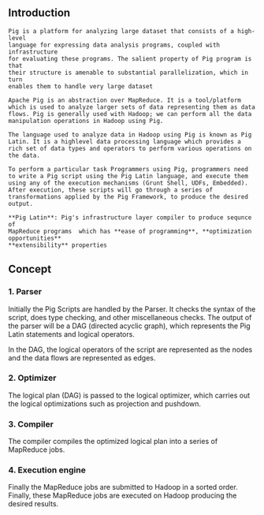 ## Introduction
```
Pig is a platform for analyzing large dataset that consists of a high-level  
language for expressing data analysis programs, coupled with infrastructure  
for evaluating these programs. The salient property of Pig program is that  
their structure is amenable to substantial parallelization, which in turn  
enables them to handle very large dataset  

Apache Pig is an abstraction over MapReduce. It is a tool/platform which is used to analyze larger sets of data representing them as data flows. Pig is generally used with Hadoop; we can perform all the data manipulation operations in Hadoop using Pig.

The language used to analyze data in Hadoop using Pig is known as Pig Latin. It is a highlevel data processing language which provides a rich set of data types and operators to perform various operations on the data.

To perform a particular task Programmers using Pig, programmers need to write a Pig script using the Pig Latin language, and execute them using any of the execution mechanisms (Grunt Shell, UDFs, Embedded). After execution, these scripts will go through a series of transformations applied by the Pig Framework, to produce the desired output.

**Pig Latin**: Pig's infrastructure layer compiler to produce sequnce of  
MapReduce programs  which has **ease of programming**, **optimization opportunities**  
**extensibility** properties

```

## Concept

### 1. Parser
Initially the Pig Scripts are handled by the Parser. It checks the syntax of the script, does type checking, and other miscellaneous checks. The output of the parser will be a DAG (directed acyclic graph), which represents the Pig Latin statements and logical operators.

In the DAG, the logical operators of the script are represented as the nodes and the data flows are represented as edges.

### 2. Optimizer
The logical plan (DAG) is passed to the logical optimizer, which carries out the logical optimizations such as projection and pushdown.

### 3. Compiler
The compiler compiles the optimized logical plan into a series of MapReduce jobs.

### 4. Execution engine
Finally the MapReduce jobs are submitted to Hadoop in a sorted order. Finally, these MapReduce jobs are executed on Hadoop producing the desired results.




